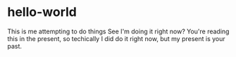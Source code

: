 # hello-world
This is me attempting to do things
See I'm doing it right now?
You're reading this in the present, so techically I did do it right now, but my present is your past.

